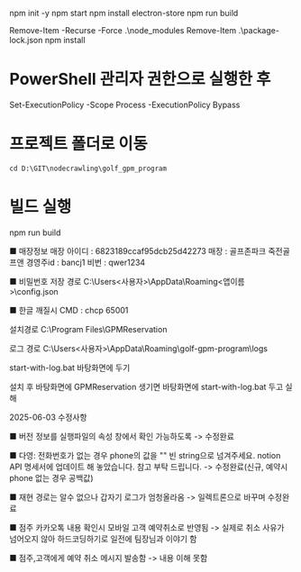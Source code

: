 npm init -y
npm start
npm install electron-store
npm run build


Remove-Item -Recurse -Force .\node_modules
Remove-Item .\package-lock.json
npm install


# PowerShell 관리자 권한으로 실행한 후
Set-ExecutionPolicy -Scope Process -ExecutionPolicy Bypass

# 프로젝트 폴더로 이동
`cd D:\GIT\nodecrawling\golf_gpm_program`

# 빌드 실행
npm run build




■ 매장정보
    매장 아이디 : 6823189ccaf95dcb25d42273
    매장 : 골프존파크 죽전골프앤
    경영주id : bancj1
    비번 : qwer1234


■ 비밀번호 저장 경로
    C:\Users\<사용자>\AppData\Roaming\<앱이름>\config.json


■ 한글 깨질시
    CMD : chcp 65001


설치경로
C:\Program Files\GPMReservation

로그 경로
C:\Users\<사용자>\AppData\Roaming\golf-gpm-program\logs

start-with-log.bat 바탕화면에 두기

설치 후 
바탕화면에 GPMReservation 생기면
바탕화면에 start-with-log.bat 두고 실해





2025-06-03 수정사항

■ 버전 정보를 실행파일의 속성 창에서 확인 가능하도록 
-> 수정완료

■ 다영: 전화번호가 없는 경우 phone의 값을 "" 빈 string으로 넘겨주세요.
notion API 명세서에 업데이트 해 놓았습니다.
참고 부탁 드립니다.
-> 수정완료(신규, 예약시 phone 없는 경우 공백값)

■ 재현 경로는 알수 없으나 갑자기 로그가 엄청올라옴 
-> 일렉트론으로 바꾸며 수정완료

■ 점주 카카오톡 내용 확인시 모바일 고객 예약취소로 반영됨
-> 실제로 취소 사유가 넘어오지 않아 하드코딩하기로 일전에 팀장님과 이야기 함

■ 점주,고객에게 예약 취소 메시지 발송함
-> 내용 이해 못함